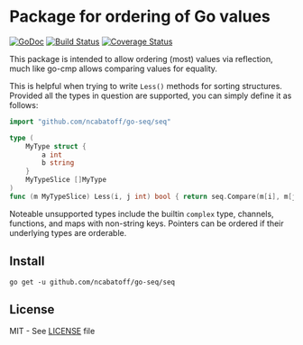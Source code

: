 # Package for ordering of Go values

[![GoDoc](https://godoc.org/github.com/ncabatoff/go-seq/seq?status.svg)][godoc]
[![Build Status](https://travis-ci.org/ncabatoff/go-seq.svg?branch=master)][travis]
[![Coverage Status](https://coveralls.io/repos/github/ncabatoff/go-seq/badge.svg?branch=master)](https://coveralls.io/github/ncabatoff/go-seq?branch=master)

This package is intended to allow ordering (most) values via reflection,
much like go-cmp allows comparing values for equality.

This is helpful when trying to write `Less()` methods for sorting structures.
Provided all the types in question are supported, you can simply define it
as follows:

```go
import "github.com/ncabatoff/go-seq/seq"

type (
    MyType struct {
        a int
        b string
    }
    MyTypeSlice []MyType
)
func (m MyTypeSlice) Less(i, j int) bool { return seq.Compare(m[i], m[j]) < 0 }
```

Noteable unsupported types include the builtin `complex` type, channels,
functions, and maps with non-string keys. Pointers can be ordered if their
underlying types are orderable.

[godoc]: https://godoc.org/github.com/ncabatoff/go-seq/seq
[travis]: https://travis-ci.org/ncabatoff/go-seq

## Install

```
go get -u github.com/ncabatoff/go-seq/seq
```

## License

MIT - See [LICENSE][license] file

[license]: https://github.com/ncabatoff/go-seq/blob/master/LICENSE

